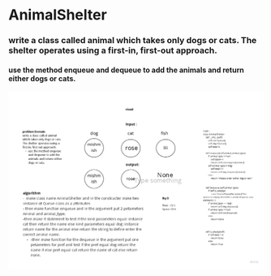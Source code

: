 # AnimalShelter 

### write a class called animal which takes only dogs or cats. The shelter operates using a first-in, first-out approach.
#### use the method enqueue and dequeue to add the animals and return either dogs or cats.


![code](photos/animal_queue.jpg)